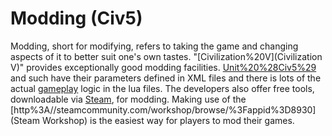 # Modding (Civ5)

Modding, short for modifying, refers to taking the game and changing aspects of it to better suit one's own tastes. "[Civilization%20V](Civilization V)" provides exceptionally good modding facilities. [Unit%20%28Civ5%29](Units) and such have their parameters defined in XML files and there is lots of the actual [gameplay](gameplay) logic in the lua files. The developers also offer free tools, downloadable via [Steam](Steam), for modding.
Making use of the [http%3A//steamcommunity.com/workshop/browse/%3Fappid%3D8930](Steam Workshop) is the easiest way for players to mod their games.